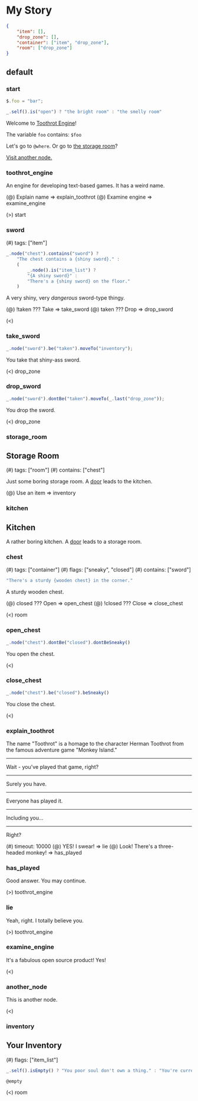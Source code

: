 # My Story

```json @hierarchy
{
    "item": [],
    "drop_zone": [],
    "container": ["item", "drop_zone"],
    "room": ["drop_zone"]
}
```


## default

### start

```js @entry
$.foo = "bar";
```

```js @where
_.self().is("open") ? "the bright room" : "the smelly room"
```

Welcome to [Toothrot Engine](#toothrot_engine)!

The variable `foo` contains: `$foo`

Let's go to `@where`. Or go to [the storage room](#storage_room)?

[Visit another node.](#another_node)


### toothrot_engine

An engine for developing text-based games. It has a weird name.

(@) Explain name   => explain_toothrot
(@) Examine engine => examine_engine

(>) start


### sword

(#) tags: ["item"]

```js @brief
_.node("chest").contains("sword") ?
    "The chest contains a {shiny sword}." :
    (
        _.node().is("item_list") ?
        "{A shiny sword}" :
        "There's a {shiny sword} on the floor."
    )
```

A very shiny, very *dangerous* sword-type thingy.

(@) !taken ??? Take => take_sword
(@) taken  ??? Drop => drop_sword

(<)

### take_sword

```js @entry
_.node("sword").be("taken").moveTo("inventory");
```

You take that shiny-ass sword.

(<) drop_zone


### drop_sword

```js @entry
_.node("sword").dontBe("taken").moveTo(_.last("drop_zone"));
```

You drop the sword.

(<) drop_zone


### storage_room

Storage Room
------------

(#) tags: ["room"]
(#) contains: ["chest"]

Just some boring storage room. A [door](#kitchen) leads to the kitchen.

(@) Use an item => inventory


### kitchen

Kitchen
-------

A rather boring kitchen. A [door](#storage_room) leads to a storage room.


### chest

(#) tags: ["container"]
(#) flags: ["sneaky", "closed"]
(#) contains: ["sword"]

```js @brief
"There's a sturdy {wooden chest} in the corner."
```

A sturdy wooden chest.

(@) closed  ??? Open  => open_chest
(@) !closed ??? Close => close_chest

(<) room


### open_chest

```js @entry
_.node("chest").dontBe("closed").dontBeSneaky()
```

You open the chest.

(<)


### close_chest

```js @entry
_.node("chest").be("closed").beSneaky()
```

You close the chest.

(<)


### explain_toothrot

The name "Toothrot" is a homage to the character Herman Toothrot from the famous
adventure game "Monkey Island."
***
Wait - you've played that game, right?
***
Surely you have.
***
Everyone has played it.
***
Including you...
***
Right?

(#) timeout: 10000
(@) YES! I swear! => lie
(@) Look! There's a three-headed monkey! => has_played


### has_played

Good answer. You may continue.

(>) toothrot_engine


### lie

Yeah, right. I totally believe you.

(>) toothrot_engine


### examine_engine

It's a fabulous open source product! Yes!

(<)


### another_node

This is another node.

(<)


### inventory

Your Inventory
--------------

(#) flags: ["item_list"]

```js @empty
_.self().isEmpty() ? "You poor soul don't own a thing." : "You're currently carrying:"
```

`@empty`

(<) room
